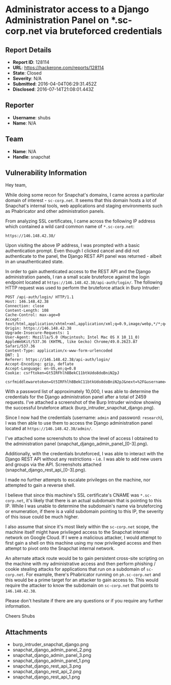 # Administrator access to a Django Administration Panel on *.sc-corp.net via bruteforced credentials

## Report Details
- **Report ID**: 128114
- **URL**: https://hackerone.com/reports/128114
- **State**: Closed
- **Severity**: N/A
- **Submitted**: 2016-04-04T06:29:31.452Z
- **Disclosed**: 2016-07-14T21:08:01.443Z

## Reporter
- **Username**: shubs
- **Name**: N/A

## Team
- **Name**: N/A
- **Handle**: snapchat

## Vulnerability Information
Hey team,

While doing some recon for Snapchat's domains, I came across a particular domain of interest - `sc-corp.net`. It seems that this domain hosts a lot of Snapchat's internal tools, web applications and staging environments such as Phabricator and other administration panels.

From analyzing SSL certificates, I came across the following IP address which contained a wild card common name of `*.sc-corp.net`:

`https://146.148.42.38/`

Upon visiting the above IP address, I was prompted with a basic authentication prompt. Even though I clicked cancel and did not authenticate to the panel, the Django REST API panel was returned - albeit in an unauthenticated state.

In order to gain authenticated access to the REST API and the Django administration panels, I ran a small scale bruteforce against the login endpoint located at `https://146.148.42.38/api-auth/login/`. The following HTTP request was used to perform the bruteforce attack in Burp Intruder:

```
POST /api-auth/login/ HTTP/1.1
Host: 146.148.42.38
Connection: close
Content-Length: 108
Cache-Control: max-age=0
Accept: text/html,application/xhtml+xml,application/xml;q=0.9,image/webp,*/*;q=0.8
Origin: https://146.148.42.38
Upgrade-Insecure-Requests: 1
User-Agent: Mozilla/5.0 (Macintosh; Intel Mac OS X 10_11_0) AppleWebKit/537.36 (KHTML, like Gecko) Chrome/49.0.2623.87 Safari/537.36
Content-Type: application/x-www-form-urlencoded
DNT: 1
Referer: https://146.148.42.38/api-auth/login/
Accept-Encoding: gzip, deflate
Accept-Language: en-US,en;q=0.8
Cookie: csrftoken=Gt5IRFhlh8BekC11btkUdo8doBniN2pJ

csrfmiddlewaretoken=Gt5IRFhlh8BekC11btkUdo8doBniN2pJ&next=%2F&username=admin&password=§password§&submit=Log+in
```

With a password list of approximately 10,000, I was able to determine the credentials for the Django administration panel after a total of 2459 requests. I've attached a screenshot of the Burp Intruder window showing the successful bruteforce attack (burp_intruder_snapchat_django.png).

Since I now had the credentials (username: `admin` and password: `research`), I was then able to use them to access the Django administration panel located at `https://146.148.42.38/admin/`.

I've attached some screenshots to show the level of access I obtained to the administration panel (snapchat_django_admin_panel_[0-3].png).

Additionally, with the credentials bruteforced, I was able to interact with the Django REST API without any restrictions - i.e. I was able to add new users and groups via the API. Screenshots attached (snapchat_django_rest_api_[0-3].png).

I made no further attempts to escalate privileges on the machine, nor attempted to gain a reverse shell.

I believe that since this machine's SSL certificate's CNAME was `*.sc-corp.net`, it's likely that there is an actual subdomain that is pointing to this IP. While I was unable to determine the subdomain's name via bruteforcing or enumeration, if there is a valid subdomain pointing to this IP, the severity of this issue could be much higher.

I also assume that since it's most likely within the `sc-corp.net` scope, the machine itself might have privileged access to the Snapchat internal network on Google Cloud. If I were a malicious attacker, I would attempt to first gain a shell on this machine using my now privileged access and then attempt to pivot onto the Snapchat internal network.

An alternate attack route would be to gain persistent cross-site scripting on the machine with my administrative access and then perform phishing / cookie stealing attacks for applications that run on a subdomain of `sc-corp.net`. For example, there's Phabricator running on `ph.sc-corp.net` and this would be a prime target for an attacker to gain access to. This would require the attacker to know the subdomain on `sc-corp.net` that points to `146.148.42.38`.

Please don't hesitate if there are any questions or if you require any further information.

Cheers
Shubs



## Attachments
- burp_intruder_snapchat_django.png
- snapchat_django_admin_panel_2.png
- snapchat_django_admin_panel_3.png
- snapchat_django_admin_panel_1.png
- snapchat_django_rest_api_3.png
- snapchat_django_rest_api_2.png
- snapchat_django_rest_api_1.png
